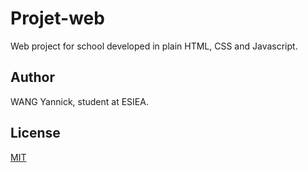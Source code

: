 # Projet-web

Web project for school developed in plain HTML, CSS and Javascript.

## Author

WANG Yannick, student at ESIEA.

## License

[MIT](https://choosealicense.com/licenses/mit/)
